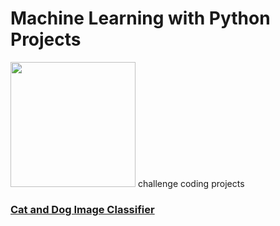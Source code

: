 # Machine Learning with Python Projects
<img src="https://design-style-guide.freecodecamp.org/downloads/fcc_primary_large.jpg" width="200"/> challenge coding projects


### [Cat and Dog Image Classifier](https://github.com/irinamarton/Machine-Learning-with-Python-Projects/blob/main/FCC_cat_dog.ipynb)
